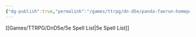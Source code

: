 ```yaml
---
{"dg-publish":true,"permalink":"/games/ttrpg/dn-d5e/panda-faerun-homepage/","tags":["gardenEntry"]}
---
```



[[Games/TTRPG/DnD5e/5e Spell List\|5e Spell List]]